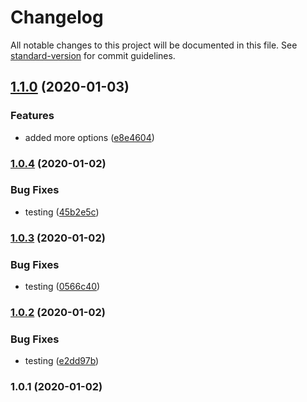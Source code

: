 # Changelog

All notable changes to this project will be documented in this file. See [standard-version](https://github.com/conventional-changelog/standard-version) for commit guidelines.

## [1.1.0](https://github.com/manablox/manablox-service-express/compare/v1.0.4...v1.1.0) (2020-01-03)


### Features

* added more options ([e8e4604](https://github.com/manablox/manablox-service-express/commit/e8e4604d95a6178a793ad11cf7a8aa01adcd1bd8))

### [1.0.4](https://github.com/manablox/manablox-service-express/compare/v1.0.3...v1.0.4) (2020-01-02)


### Bug Fixes

* testing ([45b2e5c](https://github.com/manablox/manablox-service-express/commit/45b2e5c121781ad1938d9b60641bc537480635ec))

### [1.0.3](https://github.com/manablox/manablox-service-express/compare/v1.0.2...v1.0.3) (2020-01-02)


### Bug Fixes

* testing ([0566c40](https://github.com/manablox/manablox-service-express/commit/0566c4098404d21dc6964e98bb663a64b6398b5a))

### [1.0.2](https://github.com/manablox/manablox-service-express/compare/v1.0.1...v1.0.2) (2020-01-02)


### Bug Fixes

* testing ([e2dd97b](https://github.com/manablox/manablox-service-express/commit/e2dd97bd415541cbca2635a2f716b888ec25de09))

### 1.0.1 (2020-01-02)
